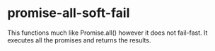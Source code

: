 # promise-all-soft-fail
This functions much like Promise.all() however it does not fail-fast. It executes all the promises and returns the results.
